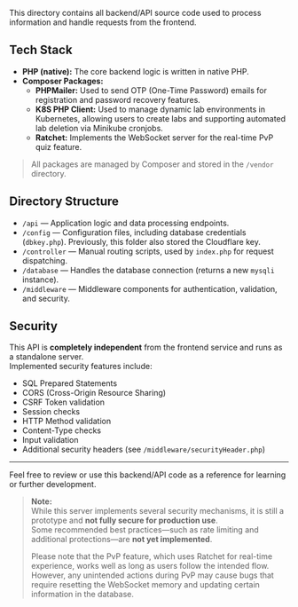 This directory contains all backend/API source code used to process information and handle requests from the frontend.

## Tech Stack

- **PHP (native):** The core backend logic is written in native PHP.
- **Composer Packages:**
  - **PHPMailer:** Used to send OTP (One-Time Password) emails for registration and password recovery features.
  - **K8S PHP Client:** Used to manage dynamic lab environments in Kubernetes, allowing users to create labs and supporting automated lab deletion via Minikube cronjobs.
  - **Ratchet:** Implements the WebSocket server for the real-time PvP quiz feature.

> All packages are managed by Composer and stored in the `/vendor` directory.

## Directory Structure

- `/api` — Application logic and data processing endpoints.
- `/config` — Configuration files, including database credentials (`dbkey.php`). Previously, this folder also stored the Cloudflare key.
- `/controller` — Manual routing scripts, used by `index.php` for request dispatching.
- `/database` — Handles the database connection (returns a new `mysqli` instance).
- `/middleware` — Middleware components for authentication, validation, and security.

## Security

This API is **completely independent** from the frontend service and runs as a standalone server.  
Implemented security features include:

- SQL Prepared Statements
- CORS (Cross-Origin Resource Sharing)
- CSRF Token validation
- Session checks
- HTTP Method validation
- Content-Type checks
- Input validation
- Additional security headers (see `/middleware/securityHeader.php`)

---

Feel free to review or use this backend/API code as a reference for learning or further development.

> **Note:**  
> While this server implements several security mechanisms, it is still a prototype and **not fully secure for production use**.  
> Some recommended best practices—such as rate limiting and additional protections—are **not yet implemented**.
>
> Please note that the PvP feature, which uses Ratchet for real-time experience, works well as long as users follow the intended flow. However, any unintended actions during PvP may cause bugs that require resetting the WebSocket memory and updating certain information in the database.
